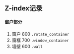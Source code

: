 ## Z-index记录
#### 窗户部分
1. 窗户 800 `.rotate_container`
2. 窗框 700 `.window_container`
3. 墙壁 600 `.wall`